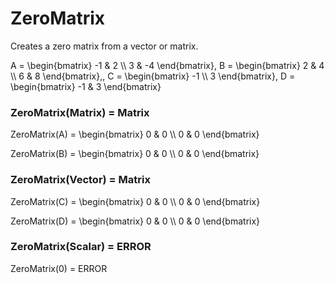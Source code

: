 # ZeroMatrix

Creates a zero matrix from a vector or matrix.

A = \begin{bmatrix}
    -1 & 2          \\\\
    3 & -4
\end{bmatrix}, 
B = \begin{bmatrix}
    2 & 4          \\\\
    6 & 8
\end{bmatrix},, 
    C = \begin{bmatrix}
    -1 \\\\
    3
\end{bmatrix}, 
D = \begin{bmatrix}
    -1 & 3
\end{bmatrix}

### ZeroMatrix(Matrix) = Matrix

ZeroMatrix(A) = \begin{bmatrix}
    0 & 0          \\\\
    0 & 0
\end{bmatrix}

ZeroMatrix(B) = \begin{bmatrix}
    0 & 0          \\\\
    0 & 0
\end{bmatrix}

### ZeroMatrix(Vector) = Matrix

ZeroMatrix(C) = \begin{bmatrix}
    0 & 0 \\\\
    0 & 0
\end{bmatrix}

ZeroMatrix(D) = \begin{bmatrix}
    0 & 0 \\\\
    0 & 0
\end{bmatrix}

### ZeroMatrix(Scalar) = ERROR

ZeroMatrix(0) = ERROR

